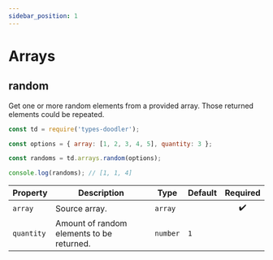 ```yaml
---
sidebar_position: 1
---
```


# Arrays

## random

Get one or more random elements from a provided array. Those returned elements could be repeated.

```js
const td = require('types-doodler');

const options = { array: [1, 2, 3, 4, 5], quantity: 3 };

const randoms = td.arrays.random(options);

console.log(randoms); // [1, 1, 4]
```

| Property      | Description                                  | Type       | Default | Required           |
| ------------- | -------------------------------------------- | ---------- | ------- | :----------------: |
| `array`       | Source array.                                | `array`    |         | :heavy_check_mark: |
| `quantity`    | Amount of random elements to be returned.    | `number`   | `1`     |                    |

